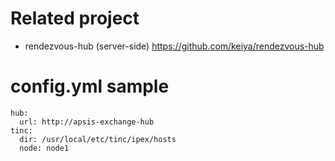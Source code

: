 # Related project

- rendezvous-hub (server-side) https://github.com/keiya/rendezvous-hub


# config.yml sample

```
hub:
  url: http://apsis-exchange-hub
tinc:
  dir: /usr/local/etc/tinc/ipex/hosts
  node: node1
```

